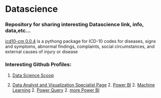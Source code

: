 # Datascience
### Repository for sharing interesting Datascience link, info, data,etc...

[icd10-cm 0.0.4](https://pypi.org/project/icd10-cm/) is a pythong package for
ICD-10 codes for diseases, signs and symptoms, abnormal findings, complaints, social circumstances, and external causes of injury or disease


### Interesting Github Profiles:

1. [Data Science Scoop](https://github.com/datasciencescoop)

1. [Data Analyst and Visualization Specialist Page](https://github.com/NajiElKotob)
   2. [Power BI](https://github.com/NajiElKotob/Awesome-Power-BI)
   2. [Machine Learning](https://github.com/NajiElKotob/Awesome-ML)
   2. [Power Query](https://github.com/NajiElKotob/Awesome-PowerQuery)
   2. [more Power BI](https://github.com/NajiElKotob/LetsTalkData)
